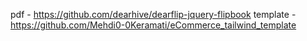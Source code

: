 pdf - https://github.com/dearhive/dearflip-jquery-flipbook
template - https://github.com/Mehdi0-0Keramati/eCommerce_tailwind_template
